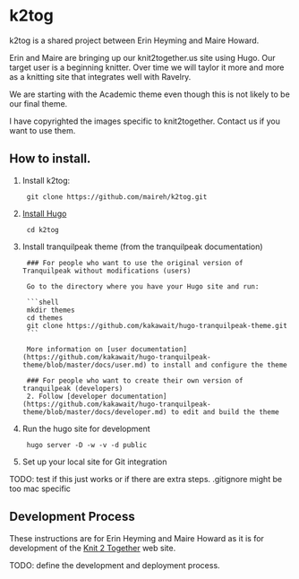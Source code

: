 # k2tog

k2tog is a shared project between Erin Heyming and Maire Howard.

Erin and Maire are bringing up our knit2together.us site using Hugo. Our target user is a beginning knitter. Over time we will taylor it more and more as a knitting site that integrates well with Ravelry.

We are starting with the Academic theme even though this is not likely to be our final theme.

I have copyrighted the images specific to knit2together. Contact us if you want to use them.

## How to install.

1. Install k2tog:

        git clone https://github.com/maireh/k2tog.git

2. [Install Hugo](https://georgecushen.com/create-your-website-with-hugo/#installing-hugo)

        cd k2tog       

2. Install tranquilpeak theme (from the tranquilpeak documentation)

        ### For people who want to use the original version of Tranquilpeak without modifications (users)		

		Go to the directory where you have your Hugo site and run:		

		```shell
		mkdir themes
		cd themes
		git clone https://github.com/kakawait/hugo-tranquilpeak-theme.git
		```	

		More information on [user documentation](https://github.com/kakawait/hugo-tranquilpeak-theme/blob/master/docs/user.md) to install and configure the theme  		

		### For people who want to create their own version of tranquilpeak (developers) 		
		2. Follow [developer documentation](https://github.com/kakawait/hugo-tranquilpeak-theme/blob/master/docs/developer.md) to edit and build the theme 


3. Run the hugo site for development

        hugo server -D -w -v -d public


4. Set up your local site for Git integration

 TODO: test if this just works or if there are extra steps. .gitignore might be too mac specific


## Development Process

These instructions are for Erin Heyming and Maire Howard as it is for development of the [Knit 2 Together](www.knit2together.us) web site. 

 TODO: define the development and deployment process.


